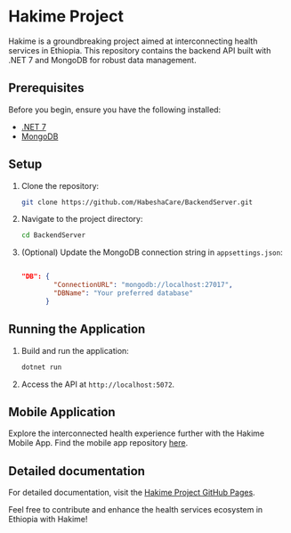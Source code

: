 # Hakime Project

Hakime is a groundbreaking project aimed at interconnecting health services in Ethiopia. This repository contains the backend API built with .NET 7 and MongoDB for robust data management.

## Prerequisites

Before you begin, ensure you have the following installed:

- [.NET 7](https://dotnet.microsoft.com/download/dotnet/7.0)
- [MongoDB](https://www.mongodb.com/try/download/community)

## Setup

1. Clone the repository:

    ```bash
    git clone https://github.com/HabeshaCare/BackendServer.git
    ```

2. Navigate to the project directory:

    ```bash
    cd BackendServer
    ```

3. (Optional) Update the MongoDB connection string in `appsettings.json`:

    ```json
    
    "DB": {
            "ConnectionURL": "mongodb://localhost:27017",
            "DBName": "Your preferred database"
          }
    ```

## Running the Application

1. Build and run the application:

    ```bash
    dotnet run
    ```

2. Access the API at `http://localhost:5072`.

## Mobile Application

Explore the interconnected health experience further with the Hakime Mobile App. Find the mobile app repository [here](https://github.com/michael-099/Hakime).
## Detailed documentation
For detailed documentation, visit the [Hakime Project GitHub Pages](https://habeshacare.github.io/BackendServer/).

Feel free to contribute and enhance the health services ecosystem in Ethiopia with Hakime!
